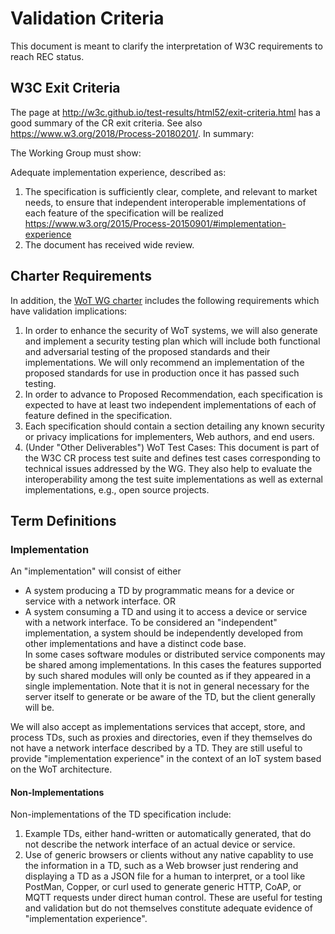 # Validation Criteria
This document is meant to clarify the interpretation of W3C requirements to reach REC status.

## W3C Exit Criteria
The page at http://w3c.github.io/test-results/html52/exit-criteria.html has a good summary of the CR exit criteria.
See also https://www.w3.org/2018/Process-20180201/.   In summary:

The Working Group must show:

Adequate implementation experience, described as:
1. The specification is sufficiently clear, complete, and relevant to market needs, 
to ensure that independent interoperable implementations of each feature of the specification will be realized 
https://www.w3.org/2015/Process-20150901/#implementation-experience
2. The document has received wide review.

## Charter Requirements
In addition, the [WoT WG charter](https://www.w3.org/2016/12/wot-wg-2016.html) 
includes the following requirements which have validation implications:
1. In order to enhance the security of WoT systems, 
   we will also generate and implement a security testing plan 
   which will include both functional and adversarial testing of 
   the proposed standards and their implementations. 
   We will only recommend an implementation of the proposed standards for 
   use in production once it has passed such testing.
2. In order to advance to Proposed Recommendation, 
   each specification is expected to have at least two independent implementations 
   of each of feature defined in the specification.
3. Each specification should contain a section detailing any known security or privacy 
   implications for implementers, Web authors, and end users.
4. (Under "Other Deliverables") WoT Test Cases: This document is part of the 
   W3C CR process test suite and defines test cases corresponding to technical issues 
   addressed by the WG. They also help to evaluate the interoperability among the test 
   suite implementations as well as external implementations, e.g., open source projects.
   
## Term Definitions

### Implementation
An "implementation" will consist of either
* A system producing a TD by programmatic means for a device or service with a network interface.
OR
* A system consuming a TD and using it to access a device or service with a network interface.
To be considered an "independent" implementation, a system should be independently developed
from other implementations and have a distinct code base.  
In some cases software modules or distributed service components may be shared among implementations.
In this cases the features supported by such shared modules
will only be counted as if they appeared in a single implementation.
Note that it is not in general necessary for the server itself to generate or be aware of the
TD, but the client generally will be.

We will also accept as implementations services that accept, store, and process TDs, such as
proxies and directories, even if they themselves do not have a network interface described by a TD.
They are still useful to provide "implementation experience" in the context of an IoT system
based on the WoT architecture.

#### Non-Implementations
Non-implementations of the TD specification include:
1. Example TDs, either hand-written or automatically generated, that do not describe the network interface of an actual device or service.
2. Use of generic browsers or clients without any native capablity to use the information in a TD, such as a Web browser just rendering and displaying a TD as a JSON file for a human to interpret, or a tool like PostMan, Copper, or curl used to generate generic HTTP, CoAP, or MQTT requests under direct human control.
These are useful for testing and validation but do not themselves constitute adequate evidence of "implementation experience".
